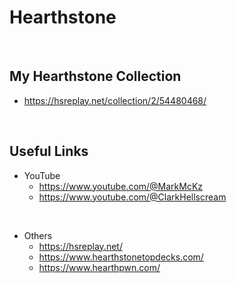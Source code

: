 # Hearthstone 

<br>

## My Hearthstone Collection
- https://hsreplay.net/collection/2/54480468/

<br>

## Useful Links

- YouTube
  - https://www.youtube.com/@MarkMcKz
  - https://www.youtube.com/@ClarkHellscream

<br>

- Others
  - https://hsreplay.net/
  - https://www.hearthstonetopdecks.com/
  - https://www.hearthpwn.com/
